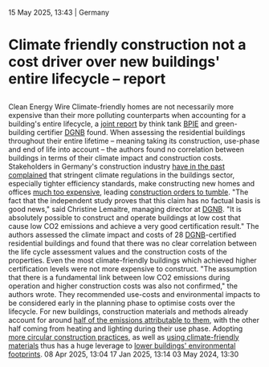 15 May 2025, 13:43
| 
Germany
# Climate friendly construction not a cost driver over new buildings' entire lifecycle – report
## 
Clean Energy Wire
Climate-friendly homes are not necessarily more expensive than their more polluting counterparts when accounting for a building's entire lifecycle, a [joint report](https://www.dgnb.de/de/dgnb-richtig-nutzen/newsroom/presse/artikel/gebaeude-studie-belegt-mehr-klimaschutz-im-bauen-muss-nicht-zu-mehr-kosten-fuehren) by think tank [BPIE](https://www.cleanenergywire.org/experts/bpie-buildings-performance-institute-europe) and green-building certifier [DGNB](https://www.cleanenergywire.org/experts/dgnb-german-sustainable-building-council) found. When assessing the residential buildings throughout their entire lifetime – meaning taking its construction, use-phase and end of life into account – the authors found no correlation between buildings in terms of their climate impact and construction costs.
Stakeholders in Germany's construction industry [have in the past complained](https://www.cleanenergywire.org/news/german-government-suspend-tightening-building-efficiency-rules) that stringent climate regulations in the buildings sector, especially tighter efficiency standards, make constructing new homes and offices [much too expensive](https://www.cleanenergywire.org/news/germanys-efficiency-standards-new-builds-fatal-affordable-housing-renovations-key-industry), leading [construction orders to tumble](https://www.cleanenergywire.org/news/construction-minister-opposes-stricter-efficiency-standards-housing-sector-tumbles).
"The fact that the independent study proves that this claim has no factual basis is good news," said Christine Lemaitre, managing director at [DGNB](https://www.cleanenergywire.org/experts/dgnb-german-sustainable-building-council). "It is absolutely possible to construct and operate buildings at low cost that cause low CO2 emissions and achieve a very good certification result."
The authors assessed the climate impact and costs of 28 [DGNB](https://www.cleanenergywire.org/experts/dgnb-german-sustainable-building-council)-certified residential buildings and found that there was no clear correlation between the life cycle assessment values and the construction costs of the properties. Even the most climate-friendly buildings which achieved higher certification levels were not more expensive to construct. "The assumption that there is a fundamental link between low CO2 emissions during operation and higher construction costs was also not confirmed," the authors wrote. They recommended use-costs and environmental impacts to be considered early in the planning phase to optimise costs over the lifecycle.
For new buildings, construction materials and methods already account for around [half of the emissions attributable to them](https://www.cleanenergywire.org/news/sustainable-construction-climate-friendly-buildings-europe), with the other half coming from heating and lighting during their use phase. Adopting [more circular construction practices](https://www.cleanenergywire.org/circular-economy-construction-europe), as well as [using climate-friendly materials](https://www.cleanenergywire.org/factsheets/what-are-best-materials-sustainable-construction-and-renovation) thus has a huge leverage to [lower buildings' environmental footprints](https://www.cleanenergywire.org/climate-and-environmental-impacts-of-construction).
08 Apr 2025, 13:04
17 Jan 2025, 13:14
03 May 2024, 13:30